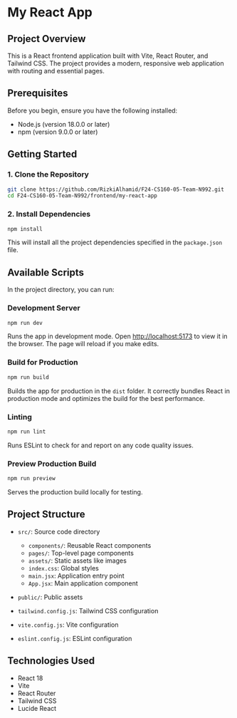 # My React App

## Project Overview

This is a React frontend application built with Vite, React Router, and Tailwind CSS. The project provides a modern, responsive web application with routing and essential pages.

## Prerequisites

Before you begin, ensure you have the following installed:
- Node.js (version 18.0.0 or later)
- npm (version 9.0.0 or later)

## Getting Started

### 1. Clone the Repository

```bash
git clone https://github.com/RizkiAlhamid/F24-CS160-05-Team-N992.git
cd F24-CS160-05-Team-N992/frontend/my-react-app
```

### 2. Install Dependencies

```bash
npm install
```

This will install all the project dependencies specified in the `package.json` file.

## Available Scripts

In the project directory, you can run:

### Development Server
```bash
npm run dev
```
Runs the app in development mode.
Open [http://localhost:5173](http://localhost:5173) to view it in the browser.
The page will reload if you make edits.

### Build for Production
```bash
npm run build
```
Builds the app for production in the `dist` folder.
It correctly bundles React in production mode and optimizes the build for the best performance.

### Linting
```bash
npm run lint
```
Runs ESLint to check for and report on any code quality issues.

### Preview Production Build
```bash
npm run preview
```
Serves the production build locally for testing.

## Project Structure

- `src/`: Source code directory
  - `components/`: Reusable React components
  - `pages/`: Top-level page components
  - `assets/`: Static assets like images
  - `index.css`: Global styles
  - `main.jsx`: Application entry point
  - `App.jsx`: Main application component

- `public/`: Public assets
- `tailwind.config.js`: Tailwind CSS configuration
- `vite.config.js`: Vite configuration
- `eslint.config.js`: ESLint configuration

## Technologies Used

- React 18
- Vite
- React Router
- Tailwind CSS
- Lucide React
